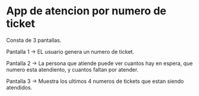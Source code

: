 # App de atencion por numero de ticket

Consta de 3 pantallas.

Pantalla 1 -> EL usuario genera un numero de ticket.

Pantalla 2 -> La persona que atiende puede ver cuantos hay en espera, que numero esta atendiento, y cuantos faltan por atender.

Pantalla 3 -> Muestra los ultimos 4 numeros de tickets que estan siendo atendidos.